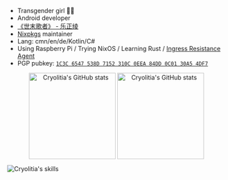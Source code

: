 - Transgender girl 🏳️‍⚧️
- Android developer
- [《世末歌者》 - 乐正绫](https://music.163.com/#/song?id=429460239)
- [Nixpkgs](https://github.com/NixOS/nixpkgs) maintainer
- Lang: cmn/en/de/Kotlin/C#
- Using Raspberry Pi / Trying NixOS / Learning  Rust / [Ingress Resistance Agent](https://github.com/Cryolitia/Artworks/blob/main/BioCard_2019_v0.2.jpg)
- PGP pubkey: [`1C3C 6547 538D 7152 310C 0EEA 84DD 0C01 30A5 4DF7`](http://keyserver.ubuntu.com/pks/lookup?op=vindex&search=0x84dd0c0130a54df7)

<p align="center">
  <picture align="center" height="200em">
    <source 
      srcset="https://github-readme-stats.vercel.app/api?username=Cryolitia&include_all_commits=true&count_private=true&theme=dark"
      media="(prefers-color-scheme: dark)"
    />
    <source
      srcset="https://github-readme-stats.vercel.app/api?username=Cryolitia&include_all_commits=true&count_private=true"
      media="(prefers-color-scheme: light), (prefers-color-scheme: no-preference)"
    />
    <img height="200em" align="center" src="https://github-readme-stats.vercel.app/api?username=Cryolitia&include_all_commits=true&count_private=true" alt="Cryolitia's GitHub stats" />
  </picture>
  <picture align="center" height="200em">
    <source 
      srcset="https://github-readme-stats.vercel.app/api/top-langs/?username=Cryolitia&layout=compact&theme=dark"
      media="(prefers-color-scheme: dark)"
    />
    <source
      srcset="https://github-readme-stats.vercel.app/api/top-langs/?username=Cryolitia&layout=compact"
      media="(prefers-color-scheme: light), (prefers-color-scheme: no-preference)"
    />
    <img height="200em" align="center" src="https://github-readme-stats.vercel.app/api/top-langs/?username=Cryolitia&layout=compact" alt="Cryolitia's GitHub stats" />
  </picture>
</p>

<p>
  <picture align="center">
    <source 
      srcset="https://skillicons.dev/icons?i=androidstudio,blender,cs,cpp,cloudflare,git,idea,kotlin,latex,linux,nix,raspberrypi,rust,vscode&theme=dark"
      media="(prefers-color-scheme: dark)"
    />
    <source
      srcset="https://skillicons.dev/icons?i=androidstudio,blender,cs,cpp,cloudflare,git,idea,kotlin,latex,linux,nix,raspberrypi,rust,vscode"
      media="(prefers-color-scheme: light), (prefers-color-scheme: no-preference)"
    />
    <img align="center" src="https://skillicons.dev/icons?i=androidstudio,blender,cs,cpp,cloudflare,git,idea,kotlin,latex,linux,nix,raspberrypi,rust,vscode" alt="Cryolitia's skills" />
  </picture>
</p>
